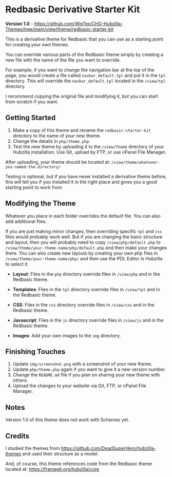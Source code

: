 # Redbasic Derivative Starter Kit

**Version 1.0** - https://github.com/WisTex/CHG-Hubzilla-Themes/tree/main/view/theme/redbasic-starter-kit

This is a derivative theme for Redbasic that you can use as a starting point for creating your own themes.

You can override various parts of the Redbasic theme simply by creating a new file with the name of the file you want to override.

For example, if you want to change the navigation bar at the top of the page, you would create a file called `navbar_default.tpl` and put it in the `tpl` directory. This will override the `navbar_default.tpl` located in the `/view/tpl` directory. 

I recommend copying the original file and modifying it, but you can start from scratch if you want.

## Getting Started

1. Make a copy of this theme and rename the `redbasic-starter-kit` directory to the name of your new theme.
2. Change the details in `php/theme.php`.
3. Test the new theme by uploading it to the `/view/theme` directory of your Hubzilla installation. Use Git, upload by FTP, or use cPanel File Manager.

After uploading, your theme should be located at: `/view/theme/whatever-you-named-the-directory/`

Testing is optional, but if you have never installed a derivative theme before, this will tell you if you installed it in the right place and gives you a good starting point to work from.

## Modifying the Theme

Whatever you place in each folder overrides the default file. You can also add additional files.

If you are just making minor changes, then overriding specific `tpl` and `css` files would probably work well. But if you are changing the basic structure and layout, then you will probably need to copy `/view/php/default.php` to `/view/theme/your-theme-name/php/default.php` and then make your changes there. You can also create new layouts by creating your own php files in `/view/theme/your-theme-name/php/` and then use the PDL Editor in Hubzilla to select it.

- **Layout**: Files in the `php` directory override files in `/view/php` and in the Redbasic theme.
- **Templates**: Files in the `tpl` directory override files in `/view/tpl` and in the Redbasic theme.

- **CSS**: Files in the `css` directory override files in `/view/css` and in the Redbasic theme.
- **Javascript**: Files in the `js` directory override files in `/view/js` and in the Redbasic theme.
- **Images**: Add your own images to the `img` directory.

## Finishing Touches

1. Update `img/screenshot.png` with a screenshot of your new theme.
2. Update `php/theme.php` again if you want to give it a new version number.
3. Change the `README.md` file if you plan on sharing your new theme with others.
4. Upload the changes to your website via Git, FTP, or cPanel File Manager.

## Notes

Version 1.0 of this theme does not work with Schemes yet. 

## Credits

I studied the themes from https://github.com/DeadSuperHero/hubzilla-themes and used their structure as a model. 

And, of course, this theme references code from the Redbasic theme located at: https://framagit.org/hubzilla/core
